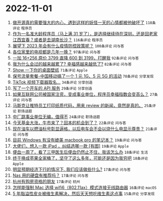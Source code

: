 # 2022-11-01

1. [做开源真的需要强大的内心，遇到这样的妖怪一天的心情都被他破坏了](https://www.v2ex.com/t/891756) `118条评论` `程序员`
1. [作为一名准大龄程序员（马上满 31 岁了），是选择继续待在深圳，还是回老家江西宜春？或者是去湖南长沙？](https://www.v2ex.com/t/891658) `116条评论` `程序员`
1. [展望下 2023 年会有什么疫情防控政策呢？](https://www.v2ex.com/t/891681) `100条评论` `问与答`
1. [各位家里的电视都是几年一换？](https://www.v2ex.com/t/891631) `97条评论` `问与答`
1. [一加 16+256 原价 3799 直降 600 到 3199，打醒我](https://www.v2ex.com/t/891630) `92条评论` `问与答`
1. [我为什么会过的越来越累了? 幸福感越来越低了?](https://www.v2ex.com/t/891686) `82条评论` `问与答`
1. [Show 一下你的桌面壁纸](https://www.v2ex.com/t/891728) `71条评论` `Apple`
1. [保号流量套餐-中国移动搞了一个 1 元 1G、5 元 5G 的活动](https://www.v2ex.com/t/891634) `70条评论` `分享发现`
1. [TikTok 视频下载器取名...](https://www.v2ex.com/t/891790) `34条评论` `分享创造`
1. [写了一个开车的 API 服务](https://www.v2ex.com/t/891809) `29条评论` `分享创造`
1. [如果互联网公司被国家注资，变成事业单位，程序员幸福指数会变高么？](https://www.v2ex.com/t/891796) `27条评论` `问与答`
1. [马斯克让推特员工打印纸质代码，用来 review 的新闻，竟然是真的。](https://www.v2ex.com/t/891741) `25条评论` `职场话题`
1. [中厂跳事业单位无编，值得不](https://www.v2ex.com/t/891840) `24条评论` `职场话题`
1. [今天基金大涨，牛市来了？回本的机会到了？](https://www.v2ex.com/t/891788) `22条评论` `问与答`
1. [现在油车以燃油标号彰显逼格，以后电车会不会以烧什么电显示尊贵？](https://www.v2ex.com/t/891695) `21条评论` `问与答`
1. [目前 Windows 有没有媲美 macbook pro 的笔记本？](https://www.v2ex.com/t/891857) `19条评论` `问与答`
1. [大佬们，想入一款 iPad ，纠结选哪一款 [有图]](https://www.v2ex.com/t/891697) `19条评论` `Apple`
1. [便血一周了，看了三甲医生后便血仍然止不住，我该怎么办](https://www.v2ex.com/t/891650) `18条评论` `生活`
1. [终于换成苹果全家桶了，坚守了这么多年，可能还是因为我穷吧](https://www.v2ex.com/t/891647) `18条评论` `Apple`
1. [明显预期经济下行的情况下. 我们应该做些什么?](https://www.v2ex.com/t/891725) `17条评论` `问与答`
1. [Nas 用的硬盘有推荐吗？](https://www.v2ex.com/t/891680) `17条评论` `问与答`
1. [杭州有购房资格的朋友](https://www.v2ex.com/t/891643) `17条评论` `杭州`
1. [怎样能强制 Mac 选择 wifi6（802.11ax）模式连接无线路由器](https://www.v2ex.com/t/891839) `16条评论` `macOS`
1. [5 年脂溢性皮炎被维生素解决，然后天天想吃维生素这点事](https://www.v2ex.com/t/891848) `15条评论` `分享发现`
